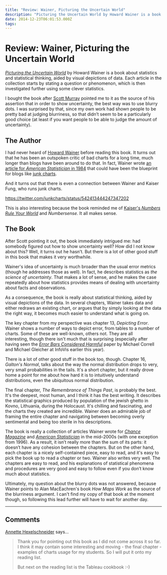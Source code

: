 ```yaml
---
title: "Review: Wainer, Picturing the Uncertain World"
description: "Picturing the Uncertain World by Howard Wainer is a book about statistics and statistical thinking, aided by visual depictions of data. Each article in the collection starts by stating a question or phenomenon, which is then investigated further using some clever statistics."
date: 2014-12-23T06:01:53.000Z
tags: 
---
```


# Review: Wainer, Picturing the Uncertain World

<a href="http://press.princeton.edu/titles/8863.html"><em>Picturing the Uncertain World</em></a> by Howard Wainer is a book about statistics and statistical thinking, aided by visual depictions of data. Each article in the collection starts by stating a question or phenomenon, which is then investigated further using some clever statistics.<!--more-->

I bought the book after <a href="http://alignedleft.com">Scott Murray</a> pointed me to it as the source of his assertion that in order to show uncertainty, the best way was to use blurry dots. I was surprised by that, since my own work had shown people to be pretty bad at judging blurriness, so that didn’t seem to be a particularly good choice (at least if you want people to be able to judge the amount of uncertainty).

## The Author

I had never heard of <a href="http://en.wikipedia.org/wiki/Howard_Wainer">Howard Wainer</a> before reading this book. It turns out that he has been an outspoken critic of bad charts for a long time, much longer than blogs have been around to do that. In fact, Wainer wrote <a href="http://www.rci.rutgers.edu/~roos/Courses/grstat502/wainer.pdf">an article for <em>American Statistician</em> in 1984</a> that could have been the blueprint for blogs like <a href="http://junkcharts.typepad.com/">junk charts</a>.

And it turns out that there is even a connection between Wainer and Kaiser Fung, who runs junk charts.

https://twitter.com/junkcharts/status/542413444247347202

This is also interesting because the book reminded me of <a title="Review: Kaiser Fung, Numbers Rule Your World" href="https://eagereyes.org/criticism/kaiser-fung-numbers-rule-your-world">Kaiser's <em>Numbers Rule Your World</em></a> and <em>Numbersense.</em> It all makes sense.

## The Book

After Scott pointing it out, the book immediately intrigued me: had somebody figured out how to show uncertainty well? How did I not know about this? Well, it turns out he hasn’t. But there is a lot of other good stuff in this book that makes it very worthwhile.

Wainer's idea of uncertainty is much broader than the usual error metrics (though he addresses those as well). In fact, he describes statistics as <em>the science of uncertainty</em>. That makes a lot of sense, and he makes the case repeatedly about how statistics provides means of dealing with uncertainty about facts and observations.

As a consequence, the book is really about statistical thinking, aided by visual depictions of the data. In several chapters, Wainer takes data and either redraws an existing chart, or argues that by simply looking at the data the right way, it becomes much easier to understand what is going on.

The key chapter from my perspective was chapter 13, <em>Depicting Error</em>. Wainer shows a number of ways to depict error, from tables to a number of charts. Some of these are well-known, others not. They are all interesting, though there isn't much that is surprising (especially after having seen the <a href="http://graphics.cs.wisc.edu/Vis/ErrorBars/"><em>Error Bars Considered Harmful</em></a> paper by Michael Correll and Michael Gleicher at InfoVis earlier this year).

There is a lot of other good stuff in the book too, though. Chapter 16, <em>Galton's Normal</em>, talks about the way the normal distribution drops to very, very small probabilities in the tails. It's a short chapter, but it really drove home a point for me about how hard it is to intuitively understand distributions, even the ubiquitous normal distribution.

The final chapter, <em>The Remembrance of Things Past</em>, is probably the best. It's the deepest, most human, and I think it has the best writing. It describes the statistical graphics produced by population of the jewish ghetto in Kovno, Lithuania, during the Holocaust. It's chilling and fascinating, and the charts they created are incredible. Wainer does an admirable job of framing the entire chapter and navigating between becoming overly sentimental and being too sterile in his descriptions.

The book is really a collection of articles Wainer wrote for <a href="http://chance.amstat.org/"><em>Chance Magazine</em></a> and <a href="http://www.tandfonline.com/toc/utas20/current"><em>American Statistician</em></a> in the mid–2000s (with one exception from 1996). As a result, it isn’t really more than the sum of its parts: it doesn’t have any cohesion between the chapters. But on the other hand, each chapter is a nicely self-contained piece, easy to read, and it's easy to pick the book up to read a chapter or two. Wainer also writes very well. The chapters are easy to read, and his explanations of statistical phenomena and procedures are very good and easy to follow even if you don’t know much about statistics.

Ultimately, my question about the blurry dots was not answered, because Wainer points to Alan MacEachren's book <em>How Maps Work</em> as the source of the blurriness argument. I can't find my copy of that book at the moment though, so following this lead further will have to wait for another day.


---
## Comments

<a href="http://www.knowvis.com" rel="nofollow noopener" target="_blank">Annette Hexelschneider</a> says…
>	Thank you for pointing out this book as I did not come across it so far. 
>	I think it may contain some interesting and moving - the final chapter - examples of charts usage for my students. So I will put it onto my reading list.
>	
>	But next on the reading list is the Tableau cookbook :-)


